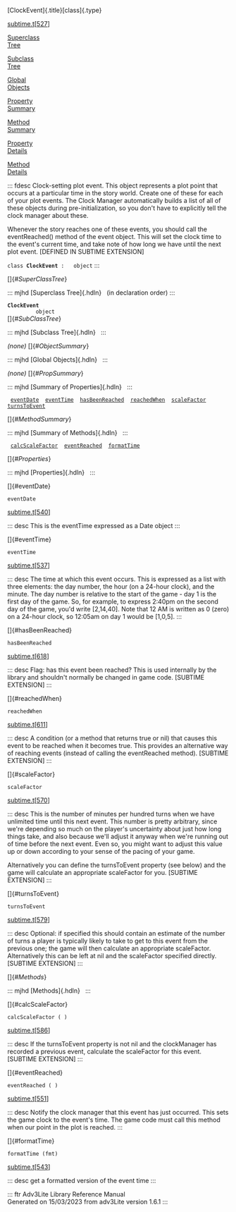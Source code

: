 [ClockEvent]{.title}[class]{.type}

[subtime.t](../file/subtime.t.html)\[[527](../source/subtime.t.html#527)\]

[Superclass\
Tree](#_SuperClassTree_)

[Subclass\
Tree](#_SubClassTree_)

[Global\
Objects](#_ObjectSummary_)

[Property\
Summary](#_PropSummary_)

[Method\
Summary](#_MethodSummary_)

[Property\
Details](#_Properties_)

[Method\
Details](#_Methods_)

::: fdesc
Clock-setting plot event. This object represents a plot point that
occurs at a particular time in the story world. Create one of these for
each of your plot events. The Clock Manager automatically builds a list
of all of these objects during pre-initialization, so you don\'t have to
explicitly tell the clock manager about these.

Whenever the story reaches one of these events, you should call the
eventReached() method of the event object. This will set the clock time
to the event\'s current time, and take note of how long we have until
the next plot event. \[DEFINED IN SUBTIME EXTENSION\]

`class `**`ClockEvent`**` :   object`
:::

[]{#_SuperClassTree_}

::: mjhd
[Superclass Tree]{.hdln}   (in declaration order)
:::

**`ClockEvent`**\
`         object`\
[]{#_SubClassTree_}

::: mjhd
[Subclass Tree]{.hdln}  
:::

*(none)* []{#_ObjectSummary_}

::: mjhd
[Global Objects]{.hdln}  
:::

*(none)* []{#_PropSummary_}

::: mjhd
[Summary of Properties]{.hdln}  
:::

` `[`eventDate`](#eventDate)`  `[`eventTime`](#eventTime)`  `[`hasBeenReached`](#hasBeenReached)`  `[`reachedWhen`](#reachedWhen)`  `[`scaleFactor`](#scaleFactor)`  `[`turnsToEvent`](#turnsToEvent)`  `

[]{#_MethodSummary_}

::: mjhd
[Summary of Methods]{.hdln}  
:::

` `[`calcScaleFactor`](#calcScaleFactor)`  `[`eventReached`](#eventReached)`  `[`formatTime`](#formatTime)`  `

[]{#_Properties_}

::: mjhd
[Properties]{.hdln}  
:::

[]{#eventDate}

`eventDate`

[subtime.t](../file/subtime.t.html)\[[540](../source/subtime.t.html#540)\]

::: desc
This is the eventTime expressed as a Date object
:::

[]{#eventTime}

`eventTime`

[subtime.t](../file/subtime.t.html)\[[537](../source/subtime.t.html#537)\]

::: desc
The time at which this event occurs. This is expressed as a list with
three elements: the day number, the hour (on a 24-hour clock), and the
minute. The day number is relative to the start of the game - day 1 is
the first day of the game. So, for example, to express 2:40pm on the
second day of the game, you\'d write \[2,14,40\]. Note that 12 AM is
written as 0 (zero) on a 24-hour clock, so 12:05am on day 1 would be
\[1,0,5\].
:::

[]{#hasBeenReached}

`hasBeenReached`

[subtime.t](../file/subtime.t.html)\[[618](../source/subtime.t.html#618)\]

::: desc
Flag: has this event been reached? This is used internally by the
library and shouldn\'t normally be changed in game code. \[SUBTIME
EXTENSION\]
:::

[]{#reachedWhen}

`reachedWhen`

[subtime.t](../file/subtime.t.html)\[[611](../source/subtime.t.html#611)\]

::: desc
A condition (or a method that returns true or nil) that causes this
event to be reached when it becomes true. This provides an alternative
way of reaching events (instead of calling the eventReached method).
\[SUBTIME EXTENSION\]
:::

[]{#scaleFactor}

`scaleFactor`

[subtime.t](../file/subtime.t.html)\[[570](../source/subtime.t.html#570)\]

::: desc
This is the number of minutes per hundred turns when we have unlimited
time until this next event. This number is pretty arbitrary, since
we\'re depending so much on the player\'s uncertainty about just how
long things take, and also because we\'ll adjust it anyway when we\'re
running out of time before the next event. Even so, you might want to
adjust this value up or down according to your sense of the pacing of
your game.

Alternatively you can define the turnsToEvent property (see below) and
the game will calculate an appropriate scaleFactor for you. \[SUBTIME
EXTENSION\]
:::

[]{#turnsToEvent}

`turnsToEvent`

[subtime.t](../file/subtime.t.html)\[[579](../source/subtime.t.html#579)\]

::: desc
Optional: if specified this should contain an estimate of the number of
turns a player is typically likely to take to get to this event from the
previous one; the game will then calculate an appropriate scaleFactor.
Alternatively this can be left at nil and the scaleFactor specified
directly. \[SUBTIME EXTENSION\]
:::

[]{#_Methods_}

::: mjhd
[Methods]{.hdln}  
:::

[]{#calcScaleFactor}

`calcScaleFactor ( )`

[subtime.t](../file/subtime.t.html)\[[586](../source/subtime.t.html#586)\]

::: desc
If the turnsToEvent property is not nil and the clockManager has
recorded a previous event, calculate the scaleFactor for this event.
\[SUBTIME EXTENSION\]
:::

[]{#eventReached}

`eventReached ( )`

[subtime.t](../file/subtime.t.html)\[[551](../source/subtime.t.html#551)\]

::: desc
Notify the clock manager that this event has just occurred. This sets
the game clock to the event\'s time. The game code must call this method
when our point in the plot is reached.
:::

[]{#formatTime}

`formatTime (fmt)`

[subtime.t](../file/subtime.t.html)\[[543](../source/subtime.t.html#543)\]

::: desc
get a formatted version of the event time
:::

::: ftr
Adv3Lite Library Reference Manual\
Generated on 15/03/2023 from adv3Lite version 1.6.1
:::
